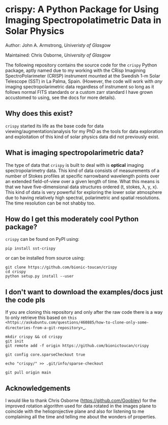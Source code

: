 # crispy: A Python Package for Using Imaging Spectropolatimetric Data in Solar Physics

Author: John A. Armstrong, *Univeristy of Glasgow*

Maintained: Chris Osborne, *University of Glasgow*

The following repository contains the source code for the `crispy` Python
package, aptly named due to my working with the CRisp Imagining
SpectroPolarimeter (CRISP) instrument mounted at the Swedish 1-m Solar Telescope
(SST) in La Palma, Spain. (However, the code will work with *any* imaging
spectropolarimetric data regardless of instrument so long as it follows normal
FITS standards or a custom zarr standard I have grown accustomed to using, see
the docs for more details).

## Why does this exist?

``crispy`` started its life as the base code for data viewing/augmentation/analysis for my PhD as the tools for data exploration and exploitation of this kind of solar physics data did not previously exist.

## What is imaging spectropolarimetric data?

The type of data that ``crispy`` is built to deal with is **optical** imaging spectropolarimetry data. This kind of data consists of measurements of a number of Stokes profiles at specific narrowband wavelength points over an extended field-of-view over a given length of time. What this means is that we have five-dimensional data structures ordered (t, stokes, &lambda;, y, x). This kind of data is very powerful for exploring the lower solar atmosphere due to having relatively high spectral, polarimetric and spatial resolutions. The time resolution can be not shabby too.

## How do I get this moderately cool Python package?

``crispy`` can be found on PyPI using:

```
pip install sst-crispy
```

or can be installed from source using:

```
git clone https://github.com/bionic-toucan/crispy
cd crispy
python setup.py install --user
```

## I don't want to download the examples/docs just the code pls

If you are cloning this repository and only after the raw code there is a way to
only retrieve this based on `this
<https://askubuntu.com/questions/460885/how-to-clone-only-some-directories-from-a-git-repository>`_.

```
mkdir crispy && cd crispy
git init
git remote add -f origin https://github.com/bionictoucan/crispy

git config core.sparseCheckout true

echo "crispy/" >> .git/info/sparse-checkout

git pull origin main
```

## Acknowledgements
I would like to thank Chris Osborne (https://github.com/Goobley) for the improved rotation algorithm used for data rotated in the images plane to coincide with the helioprojective plane and also for listening to me complaining all the time and telling me about the wonders of properties.
